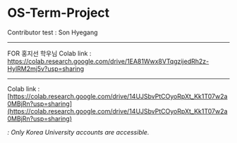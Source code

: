 # OS-Term-Project
Contributor test : Son Hyegang


---
FOR 홍지선 학우님
Colab link : https://colab.research.google.com/drive/1EA81Wwx8VTqgzijedRh2z-HylRM2mj5v?usp=sharing

---

Colab link : [https://colab.research.google.com/drive/14UJSbvPtCOyoRpXt_Kk1T07w2a0MBjRn?usp=sharing](https://colab.research.google.com/drive/14UJSbvPtCOyoRpXt_Kk1T07w2a0MBjRn?usp=sharing)

_: Only Korea University accounts are accessible._
